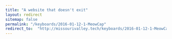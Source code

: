 ```yaml
---
title: "A website that doesn't exit"
layout: redirect
sitemap: false
permalink: "/keyboards/2016-01-12-1-MeowCap"
redirect_to:  "http://missourivalley.tech/keyboards/2016-01-12-1-MeowCap"
---
```

